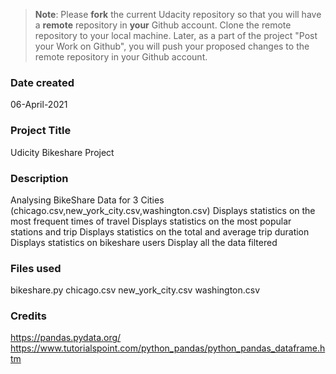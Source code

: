 >**Note**: Please **fork** the current Udacity repository so that you will have a **remote** repository in **your** Github account. Clone the remote repository to your local machine. Later, as a part of the project "Post your Work on Github", you will push your proposed changes to the remote repository in your Github account.

### Date created
06-April-2021

### Project Title
Udicity Bikeshare Project

### Description
Analysing BikeShare Data for 3 Cities (chicago.csv,new_york_city.csv,washington.csv)
Displays statistics on the most frequent times of travel
Displays statistics on the most popular stations and trip
Displays statistics on the total and average trip duration
Displays statistics on bikeshare users
Display all the data filtered

### Files used
bikeshare.py
chicago.csv
new_york_city.csv
washington.csv

### Credits
https://pandas.pydata.org/
https://www.tutorialspoint.com/python_pandas/python_pandas_dataframe.htm
